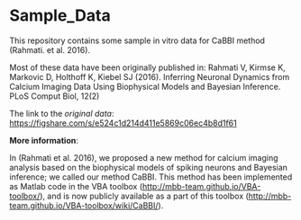 # Sample_Data
This repository contains some sample in vitro data for CaBBI method (Rahmati. et al. 2016). 

Most of these data have been originally published in:
Rahmati V, Kirmse K, Markovic D, Holthoff K, Kiebel SJ (2016). Inferring Neuronal Dynamics from Calcium Imaging Data Using Biophysical Models and Bayesian Inference. PLoS Comput Biol, 12(2)

The link to the *original data*:
https://figshare.com/s/e524c1d214d411e5869c06ec4b8d1f61


**More information**:

In (Rahmati et al. 2016), we proposed a new method for calcium imaging analysis based on the biophysical models of spiking neurons and Bayesian inference; we called our method CaBBI. This method has been implemented as Matlab code in the VBA toolbox (http://mbb-team.github.io/VBA-toolbox/), and is now publicly available as a part of this toolbox (http://mbb-team.github.io/VBA-toolbox/wiki/CaBBI/).
